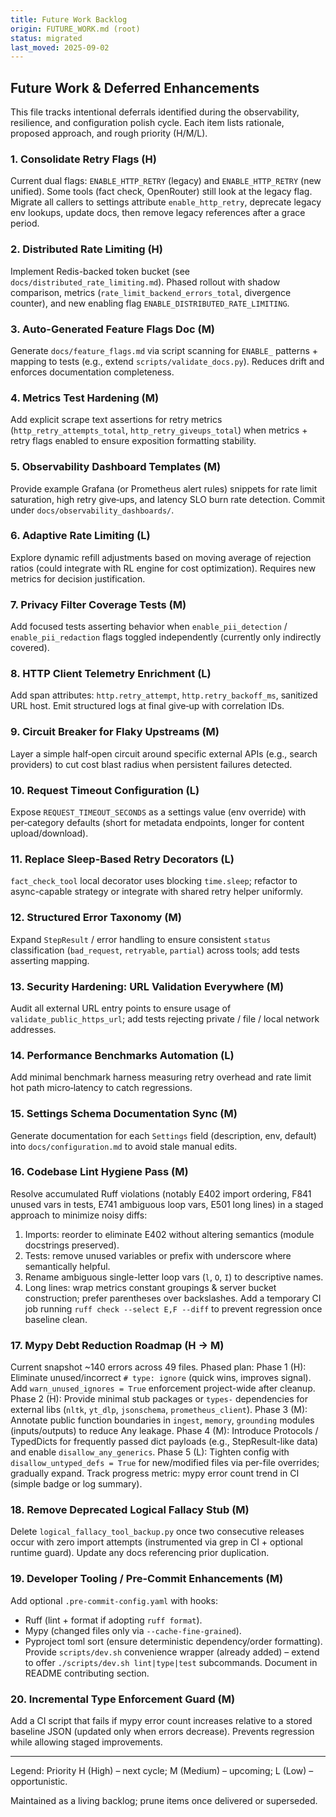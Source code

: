 ```yaml
---
title: Future Work Backlog
origin: FUTURE_WORK.md (root)
status: migrated
last_moved: 2025-09-02
---
```


<!-- Original file relocated from repository root during documentation restructure. -->

## Future Work & Deferred Enhancements

This file tracks intentional deferrals identified during the observability, resilience, and configuration polish cycle. Each item lists rationale, proposed approach, and rough priority (H/M/L).

### 1. Consolidate Retry Flags (H)

Current dual flags: `ENABLE_HTTP_RETRY` (legacy) and `ENABLE_HTTP_RETRY` (new unified). Some tools (fact check, OpenRouter) still look at the legacy flag. Migrate all callers to settings attribute `enable_http_retry`, deprecate legacy env lookups, update docs, then remove legacy references after a grace period.

### 2. Distributed Rate Limiting (H)

Implement Redis-backed token bucket (see `docs/distributed_rate_limiting.md`). Phased rollout with shadow comparison, metrics (`rate_limit_backend_errors_total`, divergence counter), and new enabling flag `ENABLE_DISTRIBUTED_RATE_LIMITING`.

### 3. Auto-Generated Feature Flags Doc (M)

Generate `docs/feature_flags.md` via script scanning for `ENABLE_` patterns + mapping to tests (e.g., extend `scripts/validate_docs.py`). Reduces drift and enforces documentation completeness.

### 4. Metrics Test Hardening (M)

Add explicit scrape text assertions for retry metrics (`http_retry_attempts_total`, `http_retry_giveups_total`) when metrics + retry flags enabled to ensure exposition formatting stability.

### 5. Observability Dashboard Templates (M)

Provide example Grafana (or Prometheus alert rules) snippets for rate limit saturation, high retry give‑ups, and latency SLO burn rate detection. Commit under `docs/observability_dashboards/`.

### 6. Adaptive Rate Limiting (L)

Explore dynamic refill adjustments based on moving average of rejection ratios (could integrate with RL engine for cost optimization). Requires new metrics for decision justification.

### 7. Privacy Filter Coverage Tests (M)

Add focused tests asserting behavior when `enable_pii_detection` / `enable_pii_redaction` flags toggled independently (currently only indirectly covered).

### 8. HTTP Client Telemetry Enrichment (L)

Add span attributes: `http.retry_attempt`, `http.retry_backoff_ms`, sanitized URL host. Emit structured logs at final give‑up with correlation IDs.

### 9. Circuit Breaker for Flaky Upstreams (M)

Layer a simple half‑open circuit around specific external APIs (e.g., search providers) to cut cost blast radius when persistent failures detected.

### 10. Request Timeout Configuration (L)

Expose `REQUEST_TIMEOUT_SECONDS` as a settings value (env override) with per‑category defaults (short for metadata endpoints, longer for content upload/download).

### 11. Replace Sleep-Based Retry Decorators (L)

`fact_check_tool` local decorator uses blocking `time.sleep`; refactor to async-capable strategy or integrate with shared retry helper uniformly.

### 12. Structured Error Taxonomy (M)

Expand `StepResult` / error handling to ensure consistent `status` classification (`bad_request`, `retryable`, `partial`) across tools; add tests asserting mapping.

### 13. Security Hardening: URL Validation Everywhere (M)

Audit all external URL entry points to ensure usage of `validate_public_https_url`; add tests rejecting private / file / local network addresses.

### 14. Performance Benchmarks Automation (L)

Add minimal benchmark harness measuring retry overhead and rate limit hot path micro‑latency to catch regressions.

### 15. Settings Schema Documentation Sync (M)

Generate documentation for each `Settings` field (description, env, default) into `docs/configuration.md` to avoid stale manual edits.

### 16. Codebase Lint Hygiene Pass (M)

Resolve accumulated Ruff violations (notably E402 import ordering, F841 unused vars in tests, E741 ambiguous loop vars, E501 long lines) in a staged approach to minimize noisy diffs:

1. Imports: reorder to eliminate E402 without altering semantics (module docstrings preserved).
2. Tests: remove unused variables or prefix with underscore where semantically helpful.
3. Rename ambiguous single-letter loop vars (`l`, `O`, `I`) to descriptive names.
4. Long lines: wrap metrics constant groupings & server bucket construction; prefer parentheses over backslashes.
Add a temporary CI job running `ruff check --select E,F --diff` to prevent regression once baseline clean.

### 17. Mypy Debt Reduction Roadmap (H → M)

Current snapshot ~140 errors across 49 files. Phased plan:
Phase 1 (H): Eliminate unused/incorrect `# type: ignore` (quick wins, improves signal). Add `warn_unused_ignores = True` enforcement project-wide after cleanup.
Phase 2 (H): Provide minimal stub packages or `types-` dependencies for external libs (`nltk`, `yt_dlp`, `jsonschema`, `prometheus_client`).
Phase 3 (M): Annotate public function boundaries in `ingest`, `memory`, `grounding` modules (inputs/outputs) to reduce Any leakage.
Phase 4 (M): Introduce Protocols / TypedDicts for frequently passed dict payloads (e.g., StepResult-like data) and enable `disallow_any_generics`.
Phase 5 (L): Tighten config with `disallow_untyped_defs = True` for new/modified files via per-file overrides; gradually expand.
Track progress metric: mypy error count trend in CI (simple badge or log summary).

### 18. Remove Deprecated Logical Fallacy Stub (M)

Delete `logical_fallacy_tool_backup.py` once two consecutive releases occur with zero import attempts (instrumented via grep in CI + optional runtime guard). Update any docs referencing prior duplication.

### 19. Developer Tooling / Pre-Commit Enhancements (M)

Add optional `.pre-commit-config.yaml` with hooks:

* Ruff (lint + format if adopting `ruff format`).
* Mypy (changed files only via `--cache-fine-grained`).
* Pyproject toml sort (ensure deterministic dependency/order formatting).
Provide `scripts/dev.sh` convenience wrapper (already added) – extend to offer `./scripts/dev.sh lint|type|test` subcommands. Document in README contributing section.

### 20. Incremental Type Enforcement Guard (M)

Add a CI script that fails if mypy error count increases relative to a stored baseline JSON (updated only when errors decrease). Prevents regression while allowing staged improvements.

---
Legend: Priority H (High) – next cycle; M (Medium) – upcoming; L (Low) – opportunistic.

Maintained as a living backlog; prune items once delivered or superseded.
